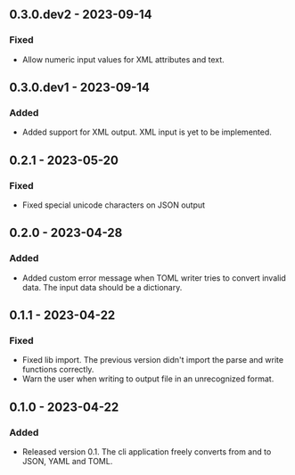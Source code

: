 ## 0.3.0.dev2 - 2023-09-14

### Fixed

- Allow numeric input values for XML attributes and text.

## 0.3.0.dev1 - 2023-09-14

### Added

- Added support for XML output. XML input is yet to be implemented.

## 0.2.1 - 2023-05-20

### Fixed

- Fixed special unicode characters on JSON output

## 0.2.0 - 2023-04-28

### Added

- Added custom error message when TOML writer tries to convert invalid data.
The input data should be a dictionary.

## 0.1.1 - 2023-04-22

### Fixed

- Fixed lib import. The previous version didn't import the parse and write
functions correctly.
- Warn the user when writing to output file in an unrecognized format.

## 0.1.0 - 2023-04-22

### Added

- Released version 0.1. The cli application freely converts from and to JSON,
YAML and TOML.

